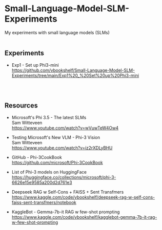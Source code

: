 # Small-Language-Model-SLM-Experiments
My experiments with small language models (SLMs)
<br>
<br>

## Experiments
- Exp1 - Set up Phi3-mini<br>
https://github.com/vbookshelf/Small-Language-Model-SLM-Experiments/tree/main/Exp1%20_%20Set%20up%20Phi3-mini

<br>
<br>

## Resources

- Microsoft's Phi 3.5 - The latest SLMs<br>
Sam Witteveen<br>
https://www.youtube.com/watch?v=wVuwTeW4Ow4

- Testing Microsoft's New VLM - Phi-3 Vision<br>
Sam Witteveen<br>
https://www.youtube.com/watch?v=iz2rXDLyBHU

- GitHub - Phi-3CookBook<br>
https://github.com/microsoft/Phi-3CookBook

- List of Phi-3 models on HuggingFace<br>
https://huggingface.co/collections/microsoft/phi-3-6626e15e9585a200d2d761e3

- Deepseek RAG w Self-Cons + FAISS + Sent Transfmers<br>
https://www.kaggle.com/code/vbookshelf/deepseek-rag-w-self-cons-faiss-sent-transfmers/notebook

- KaggleBot - Gemma-7b-it RAG w few-shot prompting<br>
https://www.kaggle.com/code/vbookshelf/kagglebot-gemma-7b-it-rag-w-few-shot-prompting
